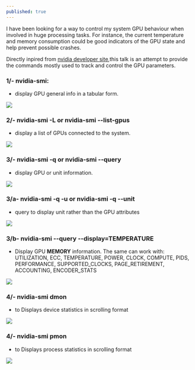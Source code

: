 ```yaml
---
published: true
---
```



I have been looking for a way to control my system GPU behaviour when involved in huge processing tasks. For instance, the current temperature and memory consumption could be good indicators of the GPU state and help prevent possible crashes.

Directly inpired from [nvidia developer site](http://developer.nvidia.com/nvidia-management-library-nvml/),this talk is an attempt to provide the commands mostly used to track and control the GPU parameters.

### 1/- nvidia-smi:
* display GPU general info in a tabular form.

![]({{site.baseurl}}/images/nvidia-smi_0.png)




### 2/- nvidia-smi -L or nvidia-smi --list-gpus
* display a list of GPUs connected to the system.
       
![]({{site.baseurl}}/images/nvidia-smi_1.png)





### 3/- nvidia-smi -q or nvidia-smi --query
* display GPU or unit information.
       
![]({{site.baseurl}}/images/nvidia-smi_2.png)




### 3/a- nvidia-smi -q -u or nvidia-smi -q --unit
* query to display unit rather than the GPU attributes
       
![]({{site.baseurl}}/images/nvidia-smi_3a_.png)




### 3/b- nvidia-smi --query --display=TEMPERATURE
*  Display GPU **MEMORY** information. The same can work with:
                      UTILIZATION, ECC, TEMPERATURE, POWER, CLOCK,
                      COMPUTE, PIDS, PERFORMANCE, SUPPORTED_CLOCKS,
                      PAGE_RETIREMENT, ACCOUNTING, ENCODER_STATS 


       
![]({{site.baseurl}}/images/nvidia-smi_3b_.png)




### 4/- nvidia-smi dmon
* to  Displays device statistics in scrolling format

       
![]({{site.baseurl}}/images/nvidia-smi_4_.png)




### 4/- nvidia-smi pmon
* to  Displays process statistics in scrolling format

       
![]({{site.baseurl}}/images/nvidia-smi_5_.png)



























